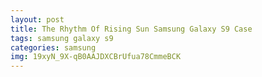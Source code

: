 ```yaml
---
layout: post
title: The Rhythm Of Rising Sun Samsung Galaxy S9 Case
tags: samsung galaxy s9
categories: samsung
img: 19xyN_9X-qB0AAJDXCBrUfua78CmmeBCK
---
```

